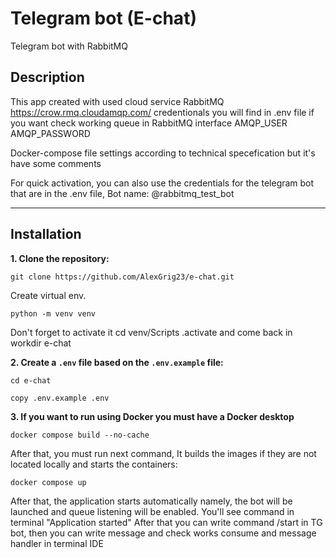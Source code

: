 # Telegram bot (E-chat)
Telegram bot with RabbitMQ

## Description

This app created with used cloud service RabbitMQ 
https://crow.rmq.cloudamqp.com/
credentionals you will find in .env file if you want check working queue in RabbitMQ interface
AMQP_USER
AMQP_PASSWORD

Docker-compose file settings according to technical specefication but it's have some comments


For quick activation, you can also use the credentials for the telegram bot that are in the .env file,
Bot name: @rabbitmq_test_bot

---
## Installation
**1. Clone the repository:**

   ```shell
   git clone https://github.com/AlexGrig23/e-chat.git
   ```

  Create virtual env.

   ```shell
   python -m venv venv
   ```
Don't forget to activate it cd venv/Scripts
\.activate and come back in workdir e-chat

**2. Create a `.env` file based on the `.env.example` file:**

   ```shell
   cd e-chat
   ```

   ```shell
   copy .env.example .env
   ```
**3. If you want to run using Docker you must have a Docker desktop**
  
   ```shell
   docker compose build --no-cache
   ```
   
   After that, you must run next command, It builds the images if they are not located locally and starts the containers:

   ```shell
   docker compose up
   ```

After that, the application starts automatically namely, 
the bot will be launched and queue listening will be enabled.
You'll see command in terminal "Application started" 
After that you can write command /start in TG bot, 
then you can write message and check works consume and message handler
in terminal IDE

	

  
